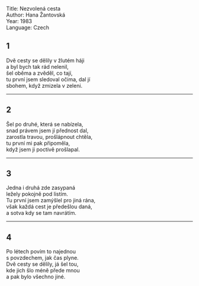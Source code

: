 Title: Nezvolená cesta  
Author: Hana Žantovská  
Year: 1983  
Language: Czech  

## 1

Dvě cesty se dělily v žlutém háji  
a byl bych tak rád nelenil,  
šel oběma a zvěděl, co tají,  
tu první jsem sledoval očima, dal jí  
sbohem, když zmizela v zeleni.  

---

## 2

Šel po druhé, která se nabízela,  
snad právem jsem jí přednost dal,  
zarostla travou, prošlápnout chtěla,  
tu první mi pak připoměla,  
když jsem ji poctivě prošlapal.  

---

## 3

Jedna i druhá zde zasypaná  
ležely pokojně pod listím.  
Tu první jsem zamýšlel pro jiná rána,  
však každá cest je předešlou daná,  
a sotva kdy se tam navrátím.  

---

## 4

Po létech povím to najednou  
s povzdechem, jak čas plyne.  
Dvě cesty se dělily, já šel tou,  
kde jich šlo méně přede mnou  
a pak bylo všechno jiné.  